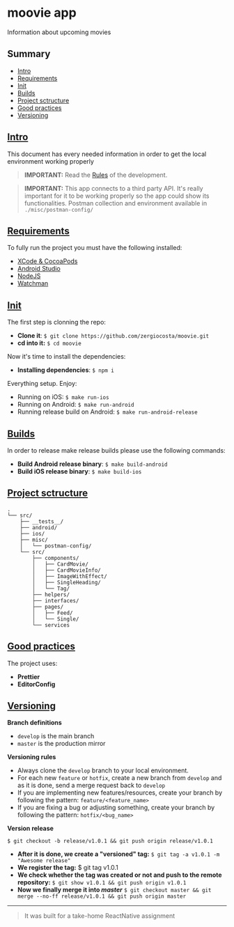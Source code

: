 # moovie app

Information about upcoming movies

## Summary

- [Intro](#intro)
- [Requirements](#requirements)
- [Init](#init)
- [Builds](#builds)
- [Project sctructure](#project-structure)
- [Good practices](#good-practices)
- [Versioning](#versioning)


## [Intro](#intro)

This document has every needed information in order to get the local environment working properly

> **IMPORTANT:** Read the [Rules](#rules) of the development.

> **IMPORTANT:** This app connects to a third party API. It's really important for it to be working properly so the app could show its functionalities. Postman collection and environment available in `./misc/postman-config/`


## [Requirements](#requirements)

To fully run the project you must have the following installed:

- [XCode & CocoaPods]()
- [Android Studio]()
- [NodeJS]()
- [Watchman]()


## [Init](#init)

The first step is clonning the repo:

- **Clone it**: `$ git clone https://github.com/zergiocosta/moovie.git`
- **cd into it:** `$ cd moovie`

Now it's time to install the dependencies:

- **Installing dependencies**: `$ npm i`

Everything setup. Enjoy:

- Running on iOS: `$ make run-ios`
- Running on Android: `$ make run-android`
- Running release build on Android: `$ make run-android-release`

## [Builds](#builds)

In order to release make release builds please use the following commands:
- **Build Android release binary**: `$ make build-android`
- **Build iOS release binary**: `$ make build-ios`


## [Project sctructure](#project-structure)

```
.
└── src/
    ├── __tests__/
    ├── android/
    ├── ios/
    ├── misc/
    │   └── postman-config/ 
    └── src/
        ├── components/
        │   ├── CardMovie/
        │   ├── CardMovieInfo/
        │   ├── ImageWithEffect/
        │   ├── SingleHeading/
        │   └── Tag/
        ├── helpers/
        ├── interfaces/
        ├── pages/
        │   ├── Feed/
        │   └── Single/
        └── services
```


## [Good practices](#good-practices)

The project uses:

- **Prettier**
- **EditorConfig**


## [Versioning](#versioning)

**Branch definitions**

- `develop` is the main branch
- `master` is the production mirror

**Versioning rules**

- Always clone the `develop` branch to your local environment.
- For each new `feature` or `hotfix`, create a new branch from `develop` and as it is done, send a merge request back to `develop`
- If you are implementing new features/resources, create your branch by following the pattern: `feature/<feature_name>`
- If you are fixing a bug or adjusting something, create your branch by following the pattern: `hotfix/<bug_name>`

**Version release**

`$ git checkout -b release/v1.0.1 && git push origin release/v1.0.1`

- **After it is done, we create a "versioned" tag:** `$ git tag -a v1.0.1 -m "Awesome release"`
- **We register the tag:** $ git tag v1.0.1
- **We check whether the tag was created or not and push to the remote repository:** `$ git show v1.0.1 && git push origin v1.0.1`
- **Now we finally merge it into _master_** `$ git checkout master && git merge --no-ff release/v1.0.1 && git push origin master`


***

> It was built for a take-home ReactNative assignment
